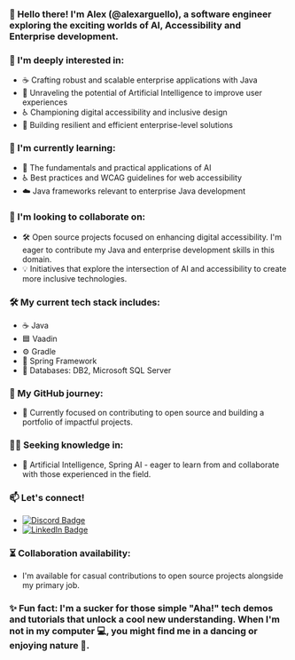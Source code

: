 ### 👋 Hello there! I'm Alex (@alexarguello), a software engineer exploring the exciting worlds of AI, Accessibility and Enterprise development.

### 👀 I'm deeply interested in:
- ☕ Crafting robust and scalable enterprise applications with Java
- 🤖 Unraveling the potential of Artificial Intelligence to improve user experiences
- ♿ Championing digital accessibility and inclusive design
- 🏢 Building resilient and efficient enterprise-level solutions

### 🌱 I'm currently learning:
- 🧠 The fundamentals and practical applications of AI
- ♿ Best practices and WCAG guidelines for web accessibility
- ☁️ Java frameworks relevant to enterprise Java development

### 💞️ I'm looking to collaborate on:
- 🛠️ Open source projects focused on enhancing digital accessibility. I'm eager to contribute my Java and enterprise development skills in this domain.
- 💡 Initiatives that explore the intersection of AI and accessibility to create more inclusive technologies.

### 🛠️ My current tech stack includes:
- ☕ Java
- 🟦 Vaadin
- ⚙️ Gradle
- 🚀 Spring Framework
- 💾 Databases: DB2, Microsoft SQL Server

### 🔭 My GitHub journey:
- 🌱 Currently focused on contributing to open source and building a portfolio of impactful projects.

### 🧑‍🏫 Seeking knowledge in:
- 🧠 Artificial Intelligence, Spring AI - eager to learn from and collaborate with those experienced in the field.

### 📫 Let's connect!
- [![Discord Badge](https://img.shields.io/badge/Discord-%237289DA.svg?style=for-the-badge&logo=discord&logoColor=white)](https://discord.com/users/alexarguellosaenz)
- [![LinkedIn Badge](https://img.shields.io/badge/LinkedIn-%230077B5.svg?style=for-the-badge&logo=linkedin&logoColor=white)](https://www.linkedin.com/in/alexandra-arguello-saenz)
### ⏳ Collaboration availability:
- I'm available for casual contributions to open source projects alongside my primary job.

### ✨ Fun fact: I'm a sucker for those simple "Aha!" tech demos and tutorials that unlock a cool new understanding. When I'm not in my computer 💻, you might find me in a dancing or enjoying nature 🦋.


